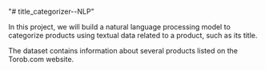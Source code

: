 "# title_categorizer--NLP" 

In this project, we will build a natural language processing model to categorize products using textual data related to a product, such as its title.

The dataset contains information about several products listed on the Torob.com website.
